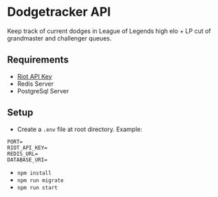 
# Dodgetracker API

Keep track of current dodges in League of Legends high elo + LP cut of grandmaster and challenger queues.

## Requirements

- [Riot API Key](https://developer.riotgames.com/docs/portal#web-apis_api-keys)
- Redis Server
- PostgreSql Server

## Setup

- Create a `.env` file at root directory. Example:
```env
PORT=
RIOT_API_KEY=
REDIS_URL=
DATABASE_URI=
```
- `npm install`
- `npm run migrate`
- `npm run start`

